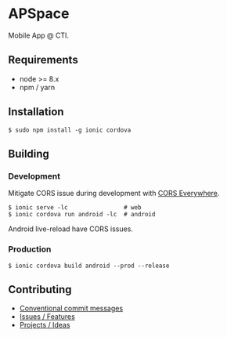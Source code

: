 APSpace
=======
Mobile App @ CTI.

Requirements
------------
- node >= 8.x
- npm / yarn

Installation
------------
```shell
$ sudo npm install -g ionic cordova
```

Building
--------

### Development
Mitigate CORS issue during development with [CORS Everywhere][cors].
```shell
$ ionic serve -lc                # web
$ ionic cordova run android -lc  # android
```
Android live-reload have CORS issues.

[cors]: https://addons.mozilla.org/en-US/firefox/addon/cors-everywhere/

### Production
```shell
$ ionic cordova build android --prod --release
```

Contributing
------------
- [Conventional commit messages](https://github.com/conventional-changelog/conventional-changelog/blob/a5505865ff3dd710cf757f50530e73ef0ca641da/conventions/angular.md)
- [Issues / Features](https://bitbucket.org/imobileappdevelopment/apspace/issues)
- [Projects / Ideas](https://bitbucket.org/imobileappdevelopment/apspace/addon/trello/trello-board)
